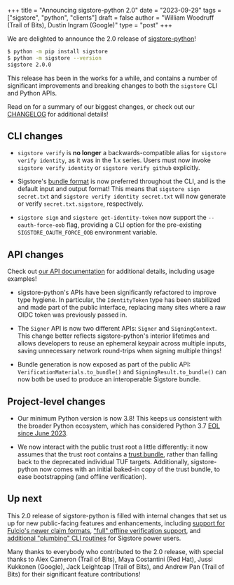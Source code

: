 +++
title = "Announcing sigstore-python 2.0"
date = "2023-09-29"
tags = ["sigstore", "python", "clients"]
draft = false
author = "William Woodruff (Trail of Bits), Dustin Ingram (Google)"
type = "post"
+++

We are delighted to announce the 2.0 release of [sigstore-python]!

```bash
$ python -m pip install sigstore
$ python -m sigstore --version
sigstore 2.0.0
```

This release has been in the works for a while, and contains a number
of significant improvements and breaking changes to both the `sigstore`
CLI and Python APIs.

Read on for a summary of our biggest changes, or check out our
[CHANGELOG] for additional details!

## CLI changes

* `sigstore verify` is **no longer** a backwards-compatible alias for
  `sigstore verify identity`, as it was in the 1.x series. Users must now
  invoke `sigstore verify identity` or `sigstore verify github` explicitly.

* Sigstore's [bundle format] is now preferred throughout the CLI, and is
  the default input and output format! This means that
  `sigstore sign secret.txt` and `sigstore verify identity secret.txt` will now
  generate or verify `secret.txt.sigstore`, respectively.

* `sigstore sign` and `sigstore get-identity-token` now support the
  `--oauth-force-oob` flag, providing a CLI option for the pre-existing
  `SIGSTORE_OAUTH_FORCE_OOB` environment variable.

## API changes

Check out [our API documentation] for additional details, including
usage examples!

* sigstore-python's APIs have been significantly refactored to improve type
  hygiene. In particular, the `IdentityToken` type has been stabilized and made
  part of the public interface, replacing many sites where a raw OIDC token
  was previously passed in.

* The `Signer` API is now two different APIs: `Signer` and `SigningContext`.
  This change better reflects sigstore-python's interior lifetimes and
  allows developers to reuse an ephemeral keypair across multiple inputs,
  saving unnecessary network round-trips when signing multiple things!

* Bundle generation is now exposed as part of the public API:
  `VerificationMaterials.to_bundle()` and `SigningResult.to_bundle()` can
  now both be used to produce an interoperable Sigstore bundle.

## Project-level changes

* Our minimum Python version is now 3.8! This keeps us
  consistent with the broader Python ecosystem, which has considered Python 3.7
  [EOL since June 2023].

* We now interact with the public trust root a little
  differently: it now assumes that the trust root contains a [trust bundle],
  rather than falling back to the deprecated individual TUF targets.
  Additionally, sigstore-python now comes with an initial baked-in
  copy of the trust bundle, to ease bootstrapping (and offline verification).

## Up next

This 2.0 release of sigstore-python is filled with internal changes that
set us up for new public-facing features and enhancements, including
[support for Fulcio's newer claim formats],
["full" offline verification support], and [additional "plumbing" CLI routines]
for Sigstore power users.

Many thanks to everybody who contributed to the 2.0 release, with special
thanks to Alex Cameron (Trail of Bits), Maya Costantini (Red Hat),
Jussi Kukkonen (Google), Jack Leightcap (Trail of Bits), and Andrew Pan
(Trail of Bits) for their significant feature contributions!

[sigstore-python]: https://pypi.org/p/sigstore

[CHANGELOG]: https://github.com/sigstore/sigstore-python/blob/main/CHANGELOG.md

[bundle format]: https://github.com/sigstore/protobuf-specs

[EOL since June 2023]: https://www.python.org/downloads/release/python-3717/

[our API documentation]: https://sigstore.github.io/sigstore-python/sigstore.html

[trust bundle]: https://github.com/sigstore/protobuf-specs/blob/main/protos/sigstore_trustroot.proto

[support for Fulcio's newer claim formats]: https://github.com/sigstore/sigstore-python/issues/425

["full" offline verification support]: https://github.com/sigstore/sigstore-python/issues/483

[additional "plumbing" CLI routines]: https://github.com/sigstore/sigstore-python/issues/718
